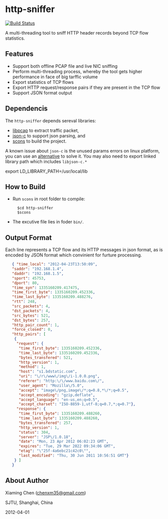 http-sniffer
==========

[![Build Status](https://travis-ci.org/caesar0301/http-sniffer.svg)](https://travis-ci.org/caesar0301/http-sniffer)

A multi-threading tool to sniff HTTP header records beyond TCP flow statistics. 

Features
------------

* Support both offline PCAP file and live NIC sniffing
* Perform multi-threading process, whereby the tool gets higher performance in face of big tarffic volume
* Export statistics of TCP flows
* Export HTTP request/response pairs if they are present in the TCP flow
* Support JSON format output


Dependencis
------------

The `http-sniffer` depends sereval libraries:

  * [libpcap](http://www.tcpdump.org/) to extract traffic packet,
  * [json-c](https://github.com/json-c/json-c) to support json parsing, and
  * [scons](http://www.scons.org/) to build the project.


A known issue about `json-c` is the unused params errors on linux platform,
you can use an [alternative](https://github.com/phalcon/json-c) to solve it.
You may also need to export linked library path which includes `libjson-c.*`

  export LD_LIBRARY_PATH=/usr/local/lib


How to Build
------------

* Run `scons` in root folder to compile:

        $cd http-sniffer
        $scons
        
* The excutive file lies in foder `bin/`.



Output Format
------------

Each line represents a TCP flow and its HTTP messages in json format, as 
is encoded by JSON format which convinient for furture processing.

```json
   { "time_local": "2012-04-23T13:50:09", 
   "saddr": "192.168.1.4", 
   "daddr": "192.168.1.5", 
   "sport": 45753, 
   "dport": 80, 
   "time_syn": 1335160209.417475, 
   "time_first_byte": 1335160209.452336, 
   "time_last_byte": 1335160209.488276, 
   "rtt": 248, 
   "src_packets": 4, 
   "dst_packets": 4, 
   "src_bytes": 521, 
   "dst_bytes": 257, 
   "http_pair_count": 1, 
   "force_closed": 0, 
   "http_pairs": [ 
    { 
     "request": { 
      "time_first_byte": 1335160209.452336, 
      "time_last_byte": 1335160209.452336, 
      "bytes_transfered": 521, 
      "http_version": 1, 
      "method": 1, 
      "host": "s1.bdstatic.com", 
      "uri": "\/r\/www\/img\/i-1.0.0.png", 
      "referer": "http:\/\/www.baidu.com\/", 
      "user_agent": "Mozilla\/5.0", 
      "accept": "image\/png,image\/*;q=0.8,*\/*;q=0.5", 
      "accept_encoding": "gzip,deflate", 
      "accept_language": "en-us,en;q=0.5", 
      "accept_charset": "ISO-8859-1,utf-8;q=0.7,*;q=0.7"}, 
     "response": {
      "time_first_byte": 1335160209.488260, 
      "time_last_byte": 1335160209.488260, 
      "bytes_transfered": 257, 
      "http_version": 1, 
      "status": 304, 
      "server": "JSP\/1.0.18", 
      "date": "Mon, 23 Apr 2012 06:02:23 GMT", 
      "expires": "Tue, 29 Mar 2022 09:34:06 GMT", 
      "etag": "\"25f-4a6ebc21c42c0\"", 
      "last_modified": "Thu, 30 Jun 2011 10:56:51 GMT"} 
    } ] 
   }
```

About Author
------------

Xiaming Chen (chenxm35@gmail.com)

SJTU, Shanghai, China

2012-04-01
